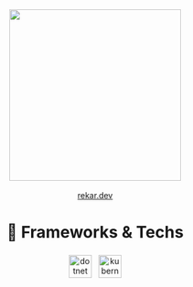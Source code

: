 <!-- [![GitHub Streak](https://streak-stats.demolab.com?user=rekardev1&theme=transparent&hide_border=true)](https://git.io/streak-stats)
</br>   -->

<div id="header" align="center">
  <img src="https://s1.gifyu.com/images/SOUFH.gif" width="300"/>
</div>
</br>
<div id="badges" align="center">
  <a href="https://rekar.dev/">
    rekar.dev
  </a>
</div>

<h1 align="center">🧰 Frameworks & Techs</h1>

<p align="center">
  <img src="https://upload.wikimedia.org/wikipedia/commons/thumb/7/7d/Microsoft_.NET_logo.svg/800px-Microsoft_.NET_logo.svg.png" alt="dotnet" height="40" style="vertical-align:top; margin:4px">
    <img src="https://upload.wikimedia.org/wikipedia/commons/3/39/Kubernetes_logo_without_workmark.svg" alt="kubernetes" height="40" style="vertical-align:top; margin:4px">

<!--   <img src="https://devblogs.microsoft.com/dotnet/wp-content/uploads/sites/10/2021/10/shadow.png" href="#" alt="asp.net" height="40" style="vertical-align:top; margin:4px">
  <img src="https://logosandtypes.com/wp-content/uploads/2021/04/flutter.svg" href="#" alt="asp.net" height="40" style="vertical-align:top; margin:4px"> -->
</p>
